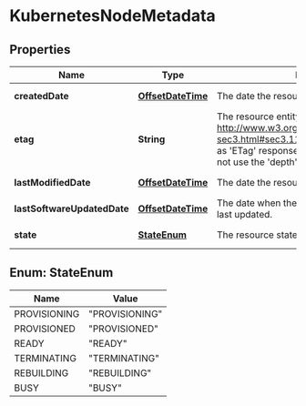 

# KubernetesNodeMetadata

## Properties

| Name | Type | Description | Notes |
| ------------ | ------------- | ------------- | ------------- |
| **createdDate** | [**OffsetDateTime**](OffsetDateTime.md) | The date the resource was created. |  [optional] [readonly] |
| **etag** | **String** | The resource entity tag as defined in http://www.w3.org/Protocols/rfc2616/rfc2616-sec3.html#sec3.11  Entity tags are also added as &#39;ETag&#39; response headers to requests that do not use the &#39;depth&#39; parameter. |  [optional] [readonly] |
| **lastModifiedDate** | [**OffsetDateTime**](OffsetDateTime.md) | The date the resource was last modified. |  [optional] [readonly] |
| **lastSoftwareUpdatedDate** | [**OffsetDateTime**](OffsetDateTime.md) | The date when the software on the node was last updated. |  [optional] [readonly] |
| **state** | [**StateEnum**](#StateEnum) | The resource state. |  [optional] [readonly] |



## Enum: StateEnum

| Name | Value |
| ---- | -----
| PROVISIONING | &quot;PROVISIONING&quot; |
| PROVISIONED | &quot;PROVISIONED&quot; |
| READY | &quot;READY&quot; |
| TERMINATING | &quot;TERMINATING&quot; |
| REBUILDING | &quot;REBUILDING&quot; |
| BUSY | &quot;BUSY&quot; |


